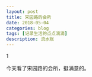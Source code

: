 ```yaml
---
layout: post
title: 宋园路的会所
date: 2018-05-04
categories: blog
tags: [记录生活的点点滴滴]
description: 流水账
---
```


1 

今天看了宋园路的会所，挺满意的。







